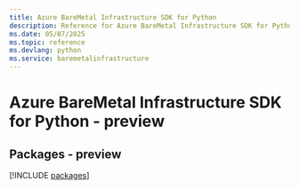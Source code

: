 ```yaml
---
title: Azure BareMetal Infrastructure SDK for Python
description: Reference for Azure BareMetal Infrastructure SDK for Python
ms.date: 05/07/2025
ms.topic: reference
ms.devlang: python
ms.service: baremetalinfrastructure
---
```

# Azure BareMetal Infrastructure SDK for Python - preview
## Packages - preview
[!INCLUDE [packages](baremetal-infrastructure-index.md)]